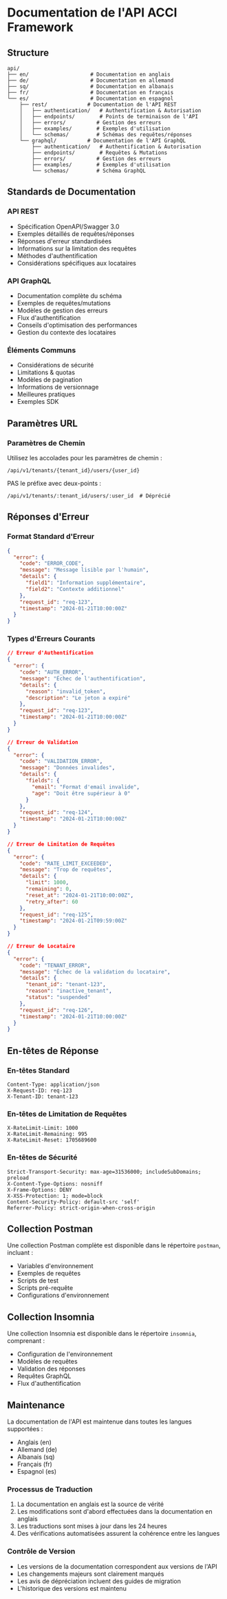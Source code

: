 # Documentation de l'API ACCI Framework

## Structure

```
api/
├── en/                    # Documentation en anglais
├── de/                    # Documentation en allemand
├── sq/                    # Documentation en albanais
├── fr/                    # Documentation en français
└── es/                    # Documentation en espagnol
    ├── rest/             # Documentation de l'API REST
    │   ├── authentication/   # Authentification & Autorisation
    │   ├── endpoints/        # Points de terminaison de l'API
    │   ├── errors/          # Gestion des erreurs
    │   ├── examples/        # Exemples d'utilisation
    │   └── schemas/         # Schémas des requêtes/réponses
    └── graphql/          # Documentation de l'API GraphQL
        ├── authentication/   # Authentification & Autorisation
        ├── endpoints/        # Requêtes & Mutations
        ├── errors/          # Gestion des erreurs
        ├── examples/        # Exemples d'utilisation
        └── schemas/         # Schéma GraphQL
```

## Standards de Documentation

### API REST
- Spécification OpenAPI/Swagger 3.0
- Exemples détaillés de requêtes/réponses
- Réponses d'erreur standardisées
- Informations sur la limitation des requêtes
- Méthodes d'authentification
- Considérations spécifiques aux locataires

### API GraphQL
- Documentation complète du schéma
- Exemples de requêtes/mutations
- Modèles de gestion des erreurs
- Flux d'authentification
- Conseils d'optimisation des performances
- Gestion du contexte des locataires

### Éléments Communs
- Considérations de sécurité
- Limitations & quotas
- Modèles de pagination
- Informations de versionnage
- Meilleures pratiques
- Exemples SDK

## Paramètres URL

### Paramètres de Chemin
Utilisez les accolades pour les paramètres de chemin :
```
/api/v1/tenants/{tenant_id}/users/{user_id}
```

PAS le préfixe avec deux-points :
```
/api/v1/tenants/:tenant_id/users/:user_id  # Déprécié
```

## Réponses d'Erreur

### Format Standard d'Erreur
```json
{
  "error": {
    "code": "ERROR_CODE",
    "message": "Message lisible par l'humain",
    "details": {
      "field1": "Information supplémentaire",
      "field2": "Contexte additionnel"
    },
    "request_id": "req-123",
    "timestamp": "2024-01-21T10:00:00Z"
  }
}
```

### Types d'Erreurs Courants
```json
// Erreur d'Authentification
{
  "error": {
    "code": "AUTH_ERROR",
    "message": "Échec de l'authentification",
    "details": {
      "reason": "invalid_token",
      "description": "Le jeton a expiré"
    },
    "request_id": "req-123",
    "timestamp": "2024-01-21T10:00:00Z"
  }
}

// Erreur de Validation
{
  "error": {
    "code": "VALIDATION_ERROR",
    "message": "Données invalides",
    "details": {
      "fields": {
        "email": "Format d'email invalide",
        "age": "Doit être supérieur à 0"
      }
    },
    "request_id": "req-124",
    "timestamp": "2024-01-21T10:00:00Z"
  }
}

// Erreur de Limitation de Requêtes
{
  "error": {
    "code": "RATE_LIMIT_EXCEEDED",
    "message": "Trop de requêtes",
    "details": {
      "limit": 1000,
      "remaining": 0,
      "reset_at": "2024-01-21T10:00:00Z",
      "retry_after": 60
    },
    "request_id": "req-125",
    "timestamp": "2024-01-21T09:59:00Z"
  }
}

// Erreur de Locataire
{
  "error": {
    "code": "TENANT_ERROR",
    "message": "Échec de la validation du locataire",
    "details": {
      "tenant_id": "tenant-123",
      "reason": "inactive_tenant",
      "status": "suspended"
    },
    "request_id": "req-126",
    "timestamp": "2024-01-21T10:00:00Z"
  }
}
```

## En-têtes de Réponse

### En-têtes Standard
```http
Content-Type: application/json
X-Request-ID: req-123
X-Tenant-ID: tenant-123
```

### En-têtes de Limitation de Requêtes
```http
X-RateLimit-Limit: 1000
X-RateLimit-Remaining: 995
X-RateLimit-Reset: 1705689600
```

### En-têtes de Sécurité
```http
Strict-Transport-Security: max-age=31536000; includeSubDomains; preload
X-Content-Type-Options: nosniff
X-Frame-Options: DENY
X-XSS-Protection: 1; mode=block
Content-Security-Policy: default-src 'self'
Referrer-Policy: strict-origin-when-cross-origin
```

## Collection Postman

Une collection Postman complète est disponible dans le répertoire `postman`, incluant :
- Variables d'environnement
- Exemples de requêtes
- Scripts de test
- Scripts pré-requête
- Configurations d'environnement

## Collection Insomnia

Une collection Insomnia est disponible dans le répertoire `insomnia`, comprenant :
- Configuration de l'environnement
- Modèles de requêtes
- Validation des réponses
- Requêtes GraphQL
- Flux d'authentification

## Maintenance

La documentation de l'API est maintenue dans toutes les langues supportées :
- Anglais (en)
- Allemand (de)
- Albanais (sq)
- Français (fr)
- Espagnol (es)

### Processus de Traduction
1. La documentation en anglais est la source de vérité
2. Les modifications sont d'abord effectuées dans la documentation en anglais
3. Les traductions sont mises à jour dans les 24 heures
4. Des vérifications automatisées assurent la cohérence entre les langues

### Contrôle de Version
- Les versions de la documentation correspondent aux versions de l'API
- Les changements majeurs sont clairement marqués
- Les avis de dépréciation incluent des guides de migration
- L'historique des versions est maintenu 